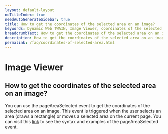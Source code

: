 ```yaml
---
layout: default-layout
noTitleIndex: true
needAutoGenerateSidebar: true
title: How to get the coordinates of the selected area on an image?
keywords: Dynamic Web TWAIN, Image Viewer, coordinates of the selected area
breadcrumbText: How to get the coordinates of the selected area on an image?
description: How to get the coordinates of the selected area on an image?
permalink: /faq/coordinates-of-selected-area.html
---
```


# Image Viewer

## How to get the coordinates of the selected area on an image?

You can use the pageAreaSelected event to get the coordinates of the selected area on an image. This event is triggered when the user selects an area (draws a rectangle) or moves a selected area on the current page. You can visit this <a href="{{site.info}}api/WebTwain_Viewer.html#pageareaselected" target="_blank">link</a> to see the syntax and examples of the pageAreaSelected event.
